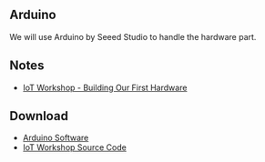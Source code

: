 ## Arduino

We will use Arduino by Seeed Studio to handle the hardware part.

## Notes

- [IoT Workshop - Building Our First Hardware](https://github.com/harryworld/cuhk-iot-workshop/blob/master/download/BuildingOurFirstHardware.pdf)

## Download

- [Arduino Software](http://arduino.cc/download.php?f=/arduino-1.5.8-windows.exe)
- [IoT Workshop Source Code](https://github.com/harryworld/cuhk-iot-workshop/blob/master/download/workshop_software.zip?raw=true)
